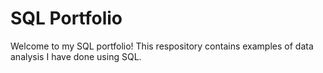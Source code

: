 # SQL Portfolio

Welcome to my SQL portfolio! This respository contains examples of data analysis I have done using SQL.
